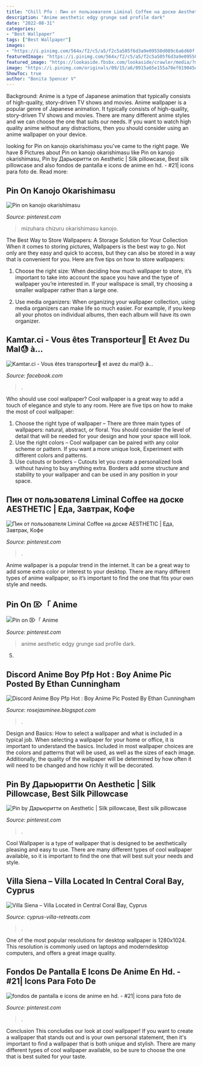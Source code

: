 ```yaml
---
title: "Chill Pfo : Пин от пользователя Liminal Coffee на доске Aesthetic"
description: "Anime aesthetic edgy grunge sad profile dark"
date: "2022-08-31"
categories:
- "Best Wallpaper"
tags: ["Best Wallpaper"]
images:
- "https://i.pinimg.com/564x/f2/c5/a5/f2c5a505f6d3a9e09550d089c6a6d60f.jpg"
featuredImage: "https://i.pinimg.com/564x/f2/c5/a5/f2c5a505f6d3a9e09550d089c6a6d60f.jpg"
featured_image: "https://lookaside.fbsbx.com/lookaside/crawler/media/?media_id=3292014904197826"
image: "https://i.pinimg.com/originals/09/15/a6/0915a65e155a70ef019045d868b1268f.jpg"
ShowToc: true
author: "Bonita Spencer V"
---
```



Background: Anime is a type of Japanese animation that typically consists of high-quality, story-driven TV shows and movies.
Anime wallpaper is a popular genre of Japanese animation. It typically consists of high-quality, story-driven TV shows and movies. There are many different anime styles and we can choose the one that suits our needs. If you want to watch high quality anime without any distractions, then you should consider using an anime wallpaper on your device.

	

		
looking for Pin on kanojo okarishimasu you've came to the right page. We have 8 Pictures about Pin on kanojo okarishimasu like Pin on kanojo okarishimasu, Pin by Дарьюритти on Aesthetic | Silk pillowcase, Best silk pillowcase and also fondos de pantalla e icons de anime en hd. - #21| icons para foto de. Read more:
		
    
## Pin On Kanojo Okarishimasu

<img loading=lazy src="https://i.pinimg.com/originals/6f/78/9a/6f789a9ea17311ee72ac8ae0ae8c66c0.jpg" onerror="this.onerror=null;this.src='https://tse3.mm.bing.net/th?id=OIP.ThpI_LIdrXUVZtR2AxVIBwHaIc&amp;pid=15.1';" alt="Pin on kanojo okarishimasu">

_Source: pinterest.com_

>mizuhara chizuru okarishimasu kanojo. 

	

The Best Way to Store Wallpapers: A Storage Solution for Your Collection
When it comes to storing pictures, Wallpapers is the best way to go. Not only are they easy and quick to access, but they can also be stored in a way that is convenient for you. Here are five tips on how to store wallpapers:
1) Choose the right size: When deciding how much wallpaper to store, it’s important to take into account the space you have and the type of wallpaper you’re interested in. If your wallspace is small, try choosing a smaller wallpaper rather than a large one.

2) Use media organizers: When organizing your wallpaper collection, using media organizers can make life so much easier. For example, if you keep all your photos on individual albums, then each album will have its own organizer.

    
## Kamtar.ci - Vous êtes Transporteur🚛 Et Avez Du Mal😓 à...

<img loading=lazy src="https://lookaside.fbsbx.com/lookaside/crawler/media/?media_id=3292014904197826" onerror="this.onerror=null;this.src='https://tse3.mm.bing.net/th?id=OIP.w4sZ7W3f0fTj-7ZI2zaVrQHaHa&amp;pid=15.1';" alt="Kamtar.ci - Vous êtes transporteur🚛 et avez du mal😓 à...">

_Source: facebook.com_

>. 

	

Who should use cool wallpaper?
Cool wallpaper is a great way to add a touch of elegance and style to any room. Here are five tips on how to make the most of cool wallpaper: 
1) Choose the right type of wallpaper – There are three main types of wallpapers: natural, abstract, or floral. You should consider the level of detail that will be needed for your design and how your space will look. 
2) Use the right colors – Cool wallpaper can be paired with any color scheme or pattern. If you want a more unique look, Experiment with different colors and patterns. 
3) Use cutouts or borders – Cutouts let you create a personalized look without having to buy anything extra. Borders add some structure and stability to your wallpaper and can be used in any position in your space.

    
## Пин от пользователя Liminal Coffee на доске AESTHETIC | Еда, Завтрак, Кофе

<img loading=lazy src="https://i.pinimg.com/originals/09/15/a6/0915a65e155a70ef019045d868b1268f.jpg" onerror="this.onerror=null;this.src='https://tse1.mm.bing.net/th?id=OIP.ECI4nSbZ6cq81zBz00kAEwHaJQ&amp;pid=15.1';" alt="Пин от пользователя Liminal Coffee на доске AESTHETIC | Еда, Завтрак, Кофе">

_Source: pinterest.com_

>. 

	

Anime wallpaper is a popular trend in the internet. It can be a great way to add some extra color or interest to your desktop. There are many different types of anime wallpaper, so it’s important to find the one that fits your own style and needs.

    
## Pin On ⌦「 Anime

<img loading=lazy src="https://i.pinimg.com/736x/d2/c2/0b/d2c20b11a77f23f6f6de8a47dc0c548d.jpg" onerror="this.onerror=null;this.src='https://tse4.mm.bing.net/th?id=OIP.Wq1pjqUKnhGvmXFrtmhNNwAAAA&amp;pid=15.1';" alt="Pin on ⌦「 Anime">

_Source: pinterest.com_

>anime aesthetic edgy grunge sad profile dark. 

	

5.

    
## Discord Anime Boy Pfp Hot : Boy Anime Pic Posted By Ethan Cunningham

<img loading=lazy src="https://i.pinimg.com/564x/f2/c5/a5/f2c5a505f6d3a9e09550d089c6a6d60f.jpg" onerror="this.onerror=null;this.src='https://tse1.mm.bing.net/th?id=OIP.zCHVzcZ0eSznl2w9KEO0ewHaKl&amp;pid=15.1';" alt="Discord Anime Boy Pfp Hot : Boy Anime Pic Posted By Ethan Cunningham">

_Source: rosejasminee.blogspot.com_

>. 

	

Design and Basics: How to select a wallpaper and what is included in a typical job.
When selecting a wallpaper for your home or office, it is important to understand the basics. Included in most wallpaper choices are the colors and patterns that will be used, as well as the sizes of each image. Additionally, the quality of the wallpaper will be determined by how often it will need to be changed and how richly it will be decorated.

    
## Pin By Дарьюритти On Aesthetic | Silk Pillowcase, Best Silk Pillowcase

<img loading=lazy src="https://i.pinimg.com/originals/0f/d6/a7/0fd6a76c7f6603e9a4696fbdc3cf1bac.jpg" onerror="this.onerror=null;this.src='https://tse1.mm.bing.net/th?id=OIP.s4pP_5F13JbLhQrCT6tziwHaJJ&amp;pid=15.1';" alt="Pin by Дарьюритти on Aesthetic | Silk pillowcase, Best silk pillowcase">

_Source: pinterest.com_

>. 

	

Cool Wallpaper is a type of wallpaper that is designed to be aesthetically pleasing and easy to use. There are many different types of cool wallpaper available, so it is important to find the one that will best suit your needs and style.

    
## Villa Siena – Villa Located In Central Coral Bay, Cyprus

<img loading=lazy src="https://www.cyprus-villa-retreats.com/wp-content/uploads/2019/04/Villa-Captains-15-480x333.jpg" onerror="this.onerror=null;this.src='https://tse2.mm.bing.net/th?id=OIP.OcVQd8-DCdxLbQ5kKFPnZwHaFI&amp;pid=15.1';" alt="Villa Siena – Villa Located in Central Coral Bay, Cyprus">

_Source: cyprus-villa-retreats.com_

>. 

	

One of the most popular resolutions for desktop wallpaper is 1280x1024. This resolution is commonly used on laptops and moderndesktop computers, and offers a great image quality.

    
## Fondos De Pantalla E Icons De Anime En Hd. - #21| Icons Para Foto De

<img loading=lazy src="https://i.pinimg.com/736x/bf/f5/54/bff55498d8c5393f8386f3f8135159a0.jpg" onerror="this.onerror=null;this.src='https://tse3.mm.bing.net/th?id=OIP.Cqx3nVS1TIm6ube6CBLoswHaHa&amp;pid=15.1';" alt="fondos de pantalla e icons de anime en hd. - #21| icons para foto de">

_Source: pinterest.com_

>. 

	

Conclusion
This concludes our look at cool wallpaper! If you want to create a wallpaper that stands out and is your own personal statement, then it's important to find a wallpaper that is both unique and stylish. There are many different types of cool wallpaper available, so be sure to choose the one that is best suited for your taste.

